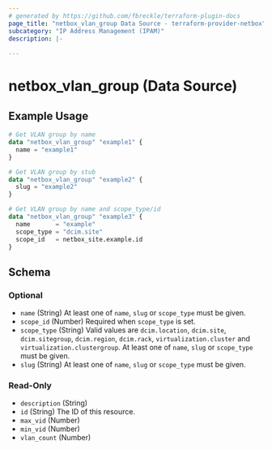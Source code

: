 ```yaml
---
# generated by https://github.com/fbreckle/terraform-plugin-docs
page_title: "netbox_vlan_group Data Source - terraform-provider-netbox"
subcategory: "IP Address Management (IPAM)"
description: |-
  
---
```


# netbox_vlan_group (Data Source)



## Example Usage

```terraform
# Get VLAN group by name
data "netbox_vlan_group" "example1" {
  name = "example1"
}

# Get VLAN group by stub
data "netbox_vlan_group" "example2" {
  slug = "example2"
}

# Get VLAN group by name and scope_type/id
data "netbox_vlan_group" "example3" {
  name       = "example"
  scope_type = "dcim.site"
  scope_id   = netbox_site.example.id
}
```

<!-- schema generated by tfplugindocs -->
## Schema

### Optional

- `name` (String) At least one of `name`, `slug` or `scope_type` must be given.
- `scope_id` (Number) Required when `scope_type` is set.
- `scope_type` (String) Valid values are `dcim.location`, `dcim.site`, `dcim.sitegroup`, `dcim.region`, `dcim.rack`, `virtualization.cluster` and `virtualization.clustergroup`. At least one of `name`, `slug` or `scope_type` must be given.
- `slug` (String) At least one of `name`, `slug` or `scope_type` must be given.

### Read-Only

- `description` (String)
- `id` (String) The ID of this resource.
- `max_vid` (Number)
- `min_vid` (Number)
- `vlan_count` (Number)


